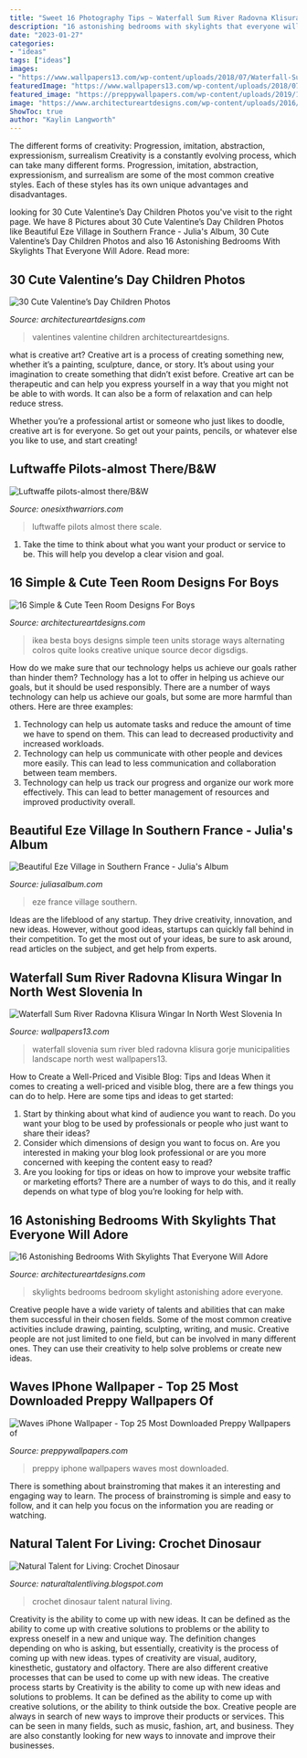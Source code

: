 ```yaml
---
title: "Sweet 16 Photography Tips ~ Waterfall Sum River Radovna Klisura Wingar In North West Slovenia In"
description: "16 astonishing bedrooms with skylights that everyone will adore"
date: "2023-01-27"
categories:
- "ideas"
tags: ["ideas"]
images:
- "https://www.wallpapers13.com/wp-content/uploads/2018/07/Waterfall-Sum-river-Radovna-Klisura-Wingar-in-north-west-Slovenia-in-municipalities-Gorje-and-Bled-landscape-photography-Wallpaper-HD-3840x2400-1920x1440.jpg"
featuredImage: "https://www.wallpapers13.com/wp-content/uploads/2018/07/Waterfall-Sum-river-Radovna-Klisura-Wingar-in-north-west-Slovenia-in-municipalities-Gorje-and-Bled-landscape-photography-Wallpaper-HD-3840x2400-1920x1440.jpg"
featured_image: "https://preppywallpapers.com/wp-content/uploads/2019/11/Waves-iPhone-Wallpaper-Top-25-Most-Downloaded-Preppy-Wallpapers-of-2019.jpg"
image: "https://www.architectureartdesigns.com/wp-content/uploads/2016/02/12-38-630x419.jpg"
ShowToc: true
author: "Kaylin Langworth"
---
```



The different forms of creativity: Progression, imitation, abstraction, expressionism, surrealism
Creativity is a constantly evolving process, which can take many different forms. Progression, imitation, abstraction, expressionism, and surrealism are some of the most common creative styles. Each of these styles has its own unique advantages and disadvantages.

	

		
looking for 30 Cute Valentine’s Day Children Photos you've visit to the right page. We have 8 Pictures about 30 Cute Valentine’s Day Children Photos like Beautiful Eze Village in Southern France - Julia&#039;s Album, 30 Cute Valentine’s Day Children Photos and also 16 Astonishing Bedrooms With Skylights That Everyone Will Adore. Read more:
		
    
## 30 Cute Valentine’s Day Children Photos

<img loading=lazy src="https://www.architectureartdesigns.com/wp-content/uploads/2014/01/1530.jpg" onerror="this.onerror=null;this.src='https://tse1.mm.bing.net/th?id=OIP.-1MI7zFyckxf-fnSdaWMdQHaKX&amp;pid=15.1';" alt="30 Cute Valentine’s Day Children Photos">

_Source: architectureartdesigns.com_

>valentines valentine children architectureartdesigns. 

	

what is creative art?
Creative art is a process of creating something new, whether it’s a painting, sculpture, dance, or story. It’s about using your imagination to create something that didn’t exist before. 
Creative art can be therapeutic and can help you express yourself in a way that you might not be able to with words. It can also be a form of relaxation and can help reduce stress. 

Whether you’re a professional artist or someone who just likes to doodle, creative art is for everyone. So get out your paints, pencils, or whatever else you like to use, and start creating!

    
## Luftwaffe Pilots-almost There/B&amp;W

<img loading=lazy src="http://i166.photobucket.com/albums/u84/arbomambo/pictures422.jpg" onerror="this.onerror=null;this.src='https://tse3.mm.bing.net/th?id=OIP.8KkF5kJyesj00kTbDYGt_gHaJ4&amp;pid=15.1';" alt="Luftwaffe pilots-almost there/B&amp;W">

_Source: onesixthwarriors.com_

>luftwaffe pilots almost there scale. 

	

1. Take the time to think about what you want your product or service to be. This will help you develop a clear vision and goal.

    
## 16 Simple &amp; Cute Teen Room Designs For Boys

<img loading=lazy src="https://www.architectureartdesigns.com/wp-content/uploads/2016/02/12-38-630x419.jpg" onerror="this.onerror=null;this.src='https://tse2.mm.bing.net/th?id=OIP.day6G9mYMMhgpmpra09LsQHaE7&amp;pid=15.1';" alt="16 Simple &amp; Cute Teen Room Designs For Boys">

_Source: architectureartdesigns.com_

>ikea besta boys designs simple teen units storage ways alternating colros quite looks creative unique source decor digsdigs. 

	

How do we make sure that our technology helps us achieve our goals rather than hinder them?
Technology has a lot to offer in helping us achieve our goals, but it should be used responsibly. There are a number of ways technology can help us achieve our goals, but some are more harmful than others. Here are three examples: 
1. Technology can help us automate tasks and reduce the amount of time we have to spend on them. This can lead to decreased productivity and increased workloads. 
2. Technology can help us communicate with other people and devices more easily. This can lead to less communication and collaboration between team members. 
3. Technology can help us track our progress and organize our work more effectively. This can lead to better management of resources and improved productivity overall.

    
## Beautiful Eze Village In Southern France - Julia&#039;s Album

<img loading=lazy src="https://c5.staticflickr.com/9/8640/28488489596_c29e914eff_b.jpg" onerror="this.onerror=null;this.src='https://tse4.mm.bing.net/th?id=OIP.OKGhUlKnzn5t8rFxG2xh2AHaLG&amp;pid=15.1';" alt="Beautiful Eze Village in Southern France - Julia&#039;s Album">

_Source: juliasalbum.com_

>eze france village southern. 

	

Ideas are the lifeblood of any startup. They drive creativity, innovation, and new ideas. However, without good ideas, startups can quickly fall behind in their competition. To get the most out of your ideas, be sure to ask around, read articles on the subject, and get help from experts.

    
## Waterfall Sum River Radovna Klisura Wingar In North West Slovenia In

<img loading=lazy src="https://www.wallpapers13.com/wp-content/uploads/2018/07/Waterfall-Sum-river-Radovna-Klisura-Wingar-in-north-west-Slovenia-in-municipalities-Gorje-and-Bled-landscape-photography-Wallpaper-HD-3840x2400-1920x1440.jpg" onerror="this.onerror=null;this.src='https://tse1.mm.bing.net/th?id=OIP.ymi730GP5Nyz1DbGguAiMAHaFj&amp;pid=15.1';" alt="Waterfall Sum River Radovna Klisura Wingar In North West Slovenia In">

_Source: wallpapers13.com_

>waterfall slovenia sum river bled radovna klisura gorje municipalities landscape north west wallpapers13. 

	

How to Create a Well-Priced and Visible Blog: Tips and Ideas
When it comes to creating a well-priced and visible blog, there are a few things you can do to help. Here are some tips and ideas to get started: 
1. Start by thinking about what kind of audience you want to reach. Do you want your blog to be used by professionals or people who just want to share their ideas? 
2. Consider which dimensions of design you want to focus on. Are you interested in making your blog look professional or are you more concerned with keeping the content easy to read? 
3. Are you looking for tips or ideas on how to improve your website traffic or marketing efforts? There are a number of ways to do this, and it really depends on what type of blog you’re looking for help with. 

    
## 16 Astonishing Bedrooms With Skylights That Everyone Will Adore

<img loading=lazy src="https://www.architectureartdesigns.com/wp-content/uploads/2016/07/1-33.jpg" onerror="this.onerror=null;this.src='https://tse2.mm.bing.net/th?id=OIP.SE8SHB6oaqSFlr_XXHreFQHaE6&amp;pid=15.1';" alt="16 Astonishing Bedrooms With Skylights That Everyone Will Adore">

_Source: architectureartdesigns.com_

>skylights bedrooms bedroom skylight astonishing adore everyone. 

	

Creative people have a wide variety of talents and abilities that can make them successful in their chosen fields. Some of the most common creative activities include drawing, painting, sculpting, writing, and music. Creative people are not just limited to one field, but can be involved in many different ones. They can use their creativity to help solve problems or create new ideas.

    
## Waves IPhone Wallpaper - Top 25 Most Downloaded Preppy Wallpapers Of

<img loading=lazy src="https://preppywallpapers.com/wp-content/uploads/2019/11/Waves-iPhone-Wallpaper-Top-25-Most-Downloaded-Preppy-Wallpapers-of-2019.jpg" onerror="this.onerror=null;this.src='https://tse2.mm.bing.net/th?id=OIP.Vcaxp4H2QThxzHo5l7iY-AHaNK&amp;pid=15.1';" alt="Waves iPhone Wallpaper - Top 25 Most Downloaded Preppy Wallpapers of">

_Source: preppywallpapers.com_

>preppy iphone wallpapers waves most downloaded. 

	

There is something about brainstroming that makes it an interesting and engaging way to learn. The process of brainstroming is simple and easy to follow, and it can help you focus on the information you are reading or watching.

    
## Natural Talent For Living: Crochet Dinosaur

<img loading=lazy src="http://3.bp.blogspot.com/_pJaqhJlZcuo/TKSh1pD4qmI/AAAAAAAAAz0/u_4H73NhBpk/s1600/30Sept10_dino2.jpg" onerror="this.onerror=null;this.src='https://tse2.mm.bing.net/th?id=OIP.KrZV2-H9s_oLUu8AcZbAGQHaJ4&amp;pid=15.1';" alt="Natural Talent for Living: Crochet Dinosaur">

_Source: naturaltalentliving.blogspot.com_

>crochet dinosaur talent natural living. 

	

Creativity is the ability to come up with new ideas. It can be defined as the ability to come up with creative solutions to problems or the ability to express oneself in a new and unique way. The definition changes depending on who is asking, but essentially, creativity is the process of coming up with new ideas. types of creativity are visual, auditory, kinesthetic, gustatory and olfactory. There are also different creative processes that can be used to come up with new ideas. The creative process starts by
Creativity is the ability to come up with new ideas and solutions to problems. It can be defined as the ability to come up with creative solutions, or the ability to think outside the box. Creative people are always in search of new ways to improve their products or services. This can be seen in many fields, such as music, fashion, art, and business. They are also constantly looking for new ways to innovate and improve their businesses.

